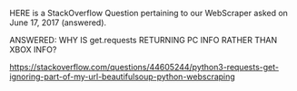 HERE is a StackOverflow Question pertaining to our WebScraper asked on June 17, 2017 (answered). 


ANSWERED: WHY IS get.requests RETURNING PC INFO RATHER THAN XBOX INFO?

https://stackoverflow.com/questions/44605244/python3-requests-get-ignoring-part-of-my-url-beautifulsoup-python-webscraping
